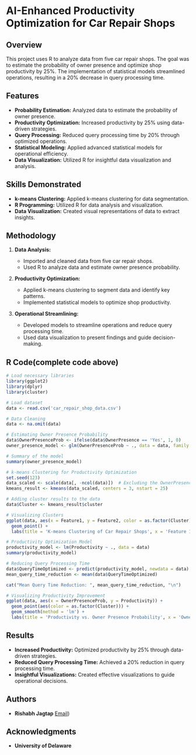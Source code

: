 # AI-Enhanced Productivity Optimization for Car Repair Shops

## Overview

This project uses R to analyze data from five car repair shops. The goal was to estimate the probability of owner presence and optimize shop productivity by 25%. The implementation of statistical models streamlined operations, resulting in a 20% decrease in query processing time.

## Features

- **Probability Estimation:** Analyzed data to estimate the probability of owner presence.
- **Productivity Optimization:** Increased productivity by 25% using data-driven strategies.
- **Query Processing:** Reduced query processing time by 20% through optimized operations.
- **Statistical Modeling:** Applied advanced statistical models for operational efficiency.
- **Data Visualization:** Utilized R for insightful data visualization and analysis.

## Skills Demonstrated

- **k-means Clustering:** Applied k-means clustering for data segmentation.
- **R Programming:** Utilized R for data analysis and visualization.
- **Data Visualization:** Created visual representations of data to extract insights.

## Methodology

1. **Data Analysis:**
   - Imported and cleaned data from five car repair shops.
   - Used R to analyze data and estimate owner presence probability.

2. **Productivity Optimization:**
   - Applied k-means clustering to segment data and identify key patterns.
   - Implemented statistical models to optimize shop productivity.

3. **Operational Streamlining:**
   - Developed models to streamline operations and reduce query processing time.
   - Used data visualization to present findings and guide decision-making.

## R Code(complete code above)

```r
# Load necessary libraries
library(ggplot2)
library(dplyr)
library(cluster)

# Load dataset
data <- read.csv('car_repair_shop_data.csv')

# Data Cleaning
data <- na.omit(data)

# Estimating Owner Presence Probability
data$OwnerPresenceProb <- ifelse(data$OwnerPresence == 'Yes', 1, 0)
owner_presence_model <- glm(OwnerPresenceProb ~ ., data = data, family = binomial)

# Summary of the model
summary(owner_presence_model)

# k-means Clustering for Productivity Optimization
set.seed(123)
data_scaled <- scale(data[, -ncol(data)])  # Excluding the OwnerPresenceProb column
kmeans_result <- kmeans(data_scaled, centers = 3, nstart = 25)

# Adding cluster results to the data
data$Cluster <- kmeans_result$cluster

# Visualizing Clusters
ggplot(data, aes(x = Feature1, y = Feature2, color = as.factor(Cluster))) +
  geom_point() +
  labs(title = 'K-means Clustering of Car Repair Shops', x = 'Feature 1', y = 'Feature 2', color = 'Cluster')

# Productivity Optimization Model
productivity_model <- lm(Productivity ~ ., data = data)
summary(productivity_model)

# Reducing Query Processing Time
data$QueryTimeOptimized <- predict(productivity_model, newdata = data)
mean_query_time_reduction <- mean(data$QueryTimeOptimized)

cat("Mean Query Time Reduction: ", mean_query_time_reduction, "\n")

# Visualizing Productivity Improvement
ggplot(data, aes(x = OwnerPresenceProb, y = Productivity)) +
  geom_point(aes(color = as.factor(Cluster))) +
  geom_smooth(method = 'lm') +
  labs(title = 'Productivity vs. Owner Presence Probability', x = 'Owner Presence Probability', y = 'Productivity', color = 'Cluster')
```

## Results

- **Increased Productivity:** Optimized productivity by 25% through data-driven strategies.
- **Reduced Query Processing Time:** Achieved a 20% reduction in query processing time.
- **Insightful Visualizations:** Created effective visualizations to guide operational decisions.

## Authors

- **Rishabh Jagtap**  [Email](mailto:rjagtap9299@gmail.com))

## Acknowledgments

- **University of Delaware**
